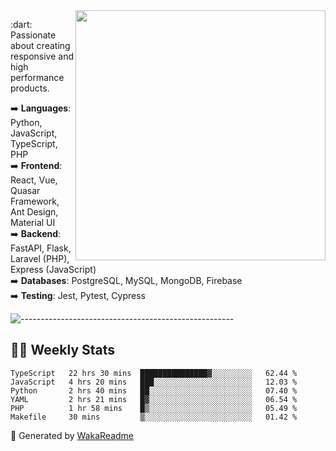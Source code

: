 <img src="https://github-readme-stats.vercel.app/api?username=iguit0&show_icons=true&include_all_commits=true&count_private=true&theme=dracula" min-width="400px" max-width="400px" width="400px" align="right" />

<p align="left"> 
  :dart: Passionate about creating responsive and high performance products.
</p>

<p align="left">
  ➡️ <strong>Languages</strong>: Python, JavaScript, TypeScript, PHP<br>
  ➡️ <strong>Frontend</strong>: React, Vue, Quasar Framework, Ant Design, Material UI<br>
  ➡️ <strong>Backend</strong>: FastAPI, Flask, Laravel (PHP), Express (JavaScript)<br>
  ➡️ <strong>Databases</strong>: PostgreSQL, MySQL, MongoDB, Firebase<br>
  ➡️ <strong>Testing</strong>: Jest, Pytest, Cypress<br>
</p>

![-----------------------------------------------------](https://raw.githubusercontent.com/andreasbm/readme/master/assets/lines/vintage.png)

## :man_technologist: Weekly Stats
<!--START_SECTION:waka-->

```text
TypeScript   22 hrs 30 mins  ███████████████▓░░░░░░░░░   62.44 %
JavaScript   4 hrs 20 mins   ███░░░░░░░░░░░░░░░░░░░░░░   12.03 %
Python       2 hrs 40 mins   ██░░░░░░░░░░░░░░░░░░░░░░░   07.40 %
YAML         2 hrs 21 mins   █▓░░░░░░░░░░░░░░░░░░░░░░░   06.54 %
PHP          1 hr 58 mins    █▒░░░░░░░░░░░░░░░░░░░░░░░   05.49 %
Makefile     30 mins         ▒░░░░░░░░░░░░░░░░░░░░░░░░   01.42 %
```

<!--END_SECTION:waka-->

🚀 Generated by [WakaReadme](https://github.com/athul/waka-readme)
